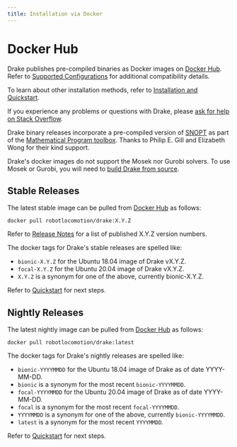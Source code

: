 ```yaml
---
title: Installation via Docker
---
```


# Docker Hub

Drake publishes pre-compiled binaries as Docker images on
[Docker Hub](https://hub.docker.com/r/robotlocomotion/drake). Refer to
[Supported Configurations](/installation.html#supported-configurations)
for additional compatibility details.

To learn about other installation methods, refer to
[Installation and Quickstart](/installation.html).

If you experience any problems or questions with Drake, please
[ask for help on Stack Overflow](/getting_help.html).

Drake binary releases incorporate a pre-compiled version of
[SNOPT](https://ccom.ucsd.edu/~optimizers/solvers/snopt/) as part of the
[Mathematical Program toolbox](https://drake.mit.edu/doxygen_cxx/group__solvers.html).
Thanks to Philip E. Gill and Elizabeth Wong for their kind support.

Drake's docker images do not support the Mosek nor Gurobi solvers. To use
Mosek or Gurobi, you will need to [build Drake from source](/from_source.html).

## Stable Releases

The latest stable image can be pulled from
[Docker Hub](https://hub.docker.com/r/robotlocomotion/drake)
as follows:

```
docker pull robotlocomotion/drake:X.Y.Z
```

Refer to [Release Notes](/release_notes/release_notes.html) for a list of
published X.Y.Z version numbers.

The docker tags for Drake's stable releases are spelled like:

* ``bionic-X.Y.Z`` for the Ubuntu 18.04 image of Drake vX.Y.Z.
* ``focal-X.Y.Z`` for the Ubuntu 20.04 image of Drake vX.Y.Z.
* ``X.Y.Z`` is a synonym for one of the above, currently bionic-X.Y.Z.

Refer to [Quickstart](/installation.html#quickstart) for next steps.

## Nightly Releases

The latest nightly image can be pulled from
[Docker Hub](https://hub.docker.com/r/robotlocomotion/drake)
as follows:

```
docker pull robotlocomotion/drake:latest
```

The docker tags for Drake's nightly releases are spelled like:

* ``bionic-YYYYMMDD`` for the Ubuntu 18.04 image of Drake as of date YYYY-MM-DD.
* ``bionic`` is a synonym for the most recent ``bionic-YYYYMMDD``.
* ``focal-YYYYMMDD`` for the Ubuntu 20.04 image of Drake as of date YYYY-MM-DD.
* ``focal`` is a synonym for the most recent ``focal-YYYYMMDD``.
* ``YYYYMMDD`` is a synonym for one of the above, currently ``bionic-YYYYMMDD``.
* ``latest`` is a synonym for the most recent ``YYYYMMDD``.

Refer to [Quickstart](/installation.html#quickstart) for next steps.
